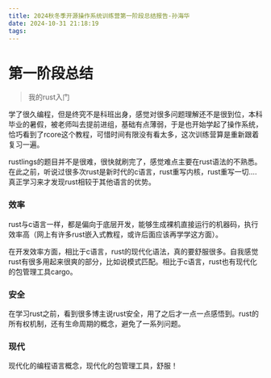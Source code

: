 ```yaml
---
title: 2024秋冬季开源操作系统训练营第一阶段总结报告-孙海华
date: 2024-10-31 21:18:19
tags:
---
```

# 第一阶段总结
> 我的rust入门

学了很久编程，但是终究不是科班出身，感觉对很多问题理解还不是很到位，本科毕业的暑假，被老师叫去提前进组，基础有点薄弱，于是也开始学起了操作系统，恰巧看到了rcore这个教程，可惜时间有限没有看太多，这次训练营算是重新跟着复习一遍。

rustlings的题目并不是很难，很快就刷完了，感觉难点主要在rust语法的不熟悉。在此之前，听说过很多次rust是新时代的c语言，rust重写内核，rust重写一切....真正学习来才发现rust相较于其他语言的优势。

### 效率

rust与c语言一样，都是偏向于底层开发，能够生成裸机直接运行的机器码，执行效率高（网上有许多rust嵌入式教程，或许后面应该再学学这方面）。

在开发效率方面，相比于c语言，rust的现代化语法，真的要舒服很多。自我感觉rust有很多用起来很爽的部分，比如说模式匹配。相比于c语言，rust也有现代化的包管理工具cargo。

### 安全

在学习rust之前，看到很多博主说rust安全，用了之后才一点一点感悟到。rust的所有权机制，还有生命周期的概念，避免了一系列问题。

### 现代

现代化的编程语言概念，现代化的包管理工具，舒服！

